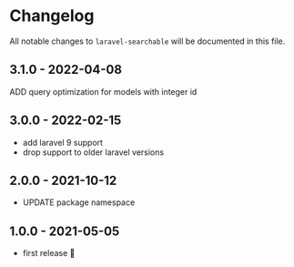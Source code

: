# Changelog

All notable changes to `laravel-searchable` will be documented in this file.

## 3.1.0 - 2022-04-08

ADD query optimization for models with integer id

## 3.0.0 - 2022-02-15

- add laravel 9 support
- drop support to older laravel versions

## 2.0.0 - 2021-10-12

- UPDATE package namespace

## 1.0.0 - 2021-05-05

- first release 🚀
